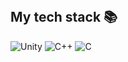 <br />
<h2> My tech stack 📚 </h2>

![Unity](https://img.shields.io/badge/-Unity-F05032?style=for-the-badge&logo=Unity&logoColor=ffffff)
![C++](https://img.shields.io/badge/-C++-00599C?style=for-the-badge&logo=C++)
![C](https://img.shields.io/badge/-C-A8B9CC?style=for-the-badge&logo=C)

<br/>

